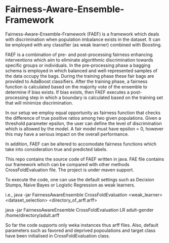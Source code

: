 # Fairness-Aware-Ensemble-Framework

Fairness-Aware-Ensemble-Framework (FAEF) is a framework which deals with discrimination when population imbalance exists in the dataset. It can be employed with any classifier (as weak learner) combined with Boosting.

FAEF is a combination of pre- and post-processing fairness enhancing interventions which aim to eliminate algorithmic discrimination towards specific groups or individuals. In the pre-processing phase a bagging schema is employed in which balanced and well-represented samples of the data occupy the bags. During the training phase these fair bags are provided to AdaBoost classifiers. After the training phase, a fairness function is calculated based on the majority vote of the ensemble to determine if bias exists. If bias exists, then FAEF executes a post-processing step in which a boundary is calculated based on the training set that will minimize discrimination.  

In our setup we employ equal opportunity as fairness function that checks the difference of true positive ratios among two given populations. Given a threshold parameter epsilon, the user can define the level of discrimination which is allowed by the model. A fair model must have epsilon = 0, however this may have a serious impact on the overall performance. 

In addition, FAEF can be altered to accomodate fairness functions which take into consideration true and predicted labels. 

This repo contains the source code of FAEF written in java. FAE file contains our framework which can be compared with other methods CrossFoldEvaluation file. The project is under maven support.

To execute the code, one can use the default settings such as Decision Stumps, Naive Bayes or Logistic Regression as weak learners. 

i.e., java -jar FairnessAwareEnsemble CrossFoldEvaluation <weak_learner> <dataset_selection> <directory_of_arff.arff>

java -jar FairnessAwareEnsemble CrossFoldEvaluation LR adult-gender /home/directory/adult.arff

So far the code supports only weka instances thus arff files. Also, default parameters such as favored and deprived popoulations and target class have been initialised in CrossFoldEvaluation class.  
